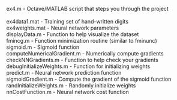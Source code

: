 ex4.m - Octave/MATLAB script that steps you through the project <br />  
ex4data1.mat - Training set of hand-written digits <br />
ex4weights.mat - Neural network parameters  <br />
displayData.m - Function to help visualize the dataset <br />
fmincg.m - Function minimization routine (similar to fminunc) <br />
sigmoid.m - Sigmoid function <br />
computeNumericalGradient.m - Numerically compute gradients <br />
checkNNGradients.m - Function to help check your gradients <br />
debugInitializeWeights.m - Function for initializing weights <br />
predict.m - Neural network prediction function <br />
sigmoidGradient.m - Compute the gradient of the sigmoid function <br />
randInitializeWeights.m - Randomly initialize weights <br />
nnCostFunction.m - Neural network cost function <br />
